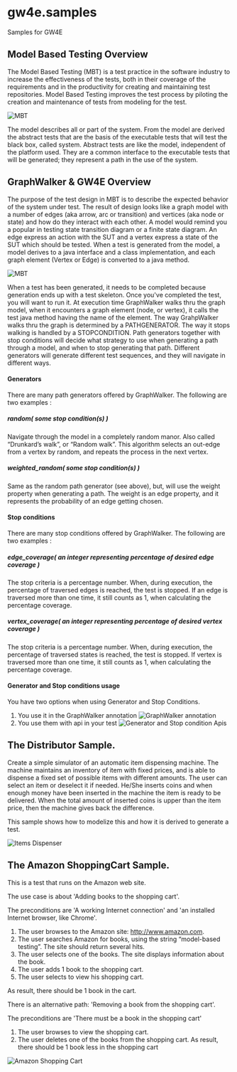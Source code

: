 # gw4e.samples
Samples for GW4E

## Model Based Testing Overview

The Model Based Testing (MBT) is a test practice in the software industry to increase the effectiveness of the tests, both in
their coverage of the requirements and in the productivity for creating and maintaining test repositories.
Model Based Testing improves the test process by piloting the creation and maintenance of tests from modeling for the test.

![MBT](https://github.com/gw4e/gw4e.samples/blob/master/images/mbt.png "MBT")


The model describes all or part of the system. From the model are derived the abstract tests that are the basis of 
the executable tests that will test the black box, called system. Abstract tests are like the model, independent of the 
platform used. They are a common interface to the executable tests that will be generated; they represent a path in the use
of the system.

## GraphWalker & GW4E Overview

The purpose of the test design in MBT is to describe the expected behavior of the system under test. The result of design looks
like a graph model with a number of edges (aka arrow, arc or transition) and vertices (aka node or state) and how do they interact 
with each other. A model would remind you a popular in testing state transition diagram or a finite state diagram. 
An edge express an action with the SUT and a vertex express a state of the SUT which should be tested. 
When a test is generated from the model, a model derives to a java interface and a class implementation, and each graph element 
(Vertex or Edge) is converted to a java method.

![MBT](https://github.com/gw4e/gw4e.samples/blob/master/images/modeltojava.png "MBT")

When a test has been generated, it needs to be completed because generation ends up with a test skeleton. Once you've completed the test,
you will want to run it. At execution time GraphWalker walks thru the graph model, when it encounters a graph element (node, or vertex), it calls
the test java method having the name of the element. The way GrahpWalker walks thru the graph is determined by a PATHGENERATOR. The way it stops walking is 
handled by a STOPCONDITION. Path generators together with stop conditions will decide what strategy to use when generating a path through a model, and when
to stop generating that path. Different generators will generate different test sequences, and they will navigate in different ways.

#### Generators
There are many path generators offered by GraphWalker. The following are two examples :
##### random( some stop condition(s) )
Navigate through the model in a completely random manor. Also called “Drunkard’s walk”, or “Random walk”. This algorithm selects
an out-edge from a vertex by random, and repeats the process in the next vertex.
##### weighted_random( some stop condition(s) )
Same as the random path generator (see above), but, will use the weight property when generating a path. The weight 
is an edge property, and it represents the probability of an edge getting chosen.

#### Stop conditions
There are many stop conditions offered by GraphWalker. The following are two examples :
##### edge_coverage( an integer representing percentage of desired edge coverage )
The stop criteria is a percentage number. When, during execution, the percentage of traversed edges is reached, the test
 is stopped. If an edge is traversed more than one time, it still counts as 1, when calculating the percentage coverage.
##### vertex_coverage( an integer representing percentage of desired vertex coverage )
The stop criteria is a percentage number. When, during execution, the percentage of traversed states is reached, the 
test is stopped. If vertex is traversed more than one time, it still counts as 1, when calculating the percentage coverage.


#### Generator and Stop conditions usage
You have two options when using Generator and Stop Conditions.
1. You use it in the GraphWalker annotation
![GraphWalker annotation](https://github.com/gw4e/gw4e.samples/blob/master/images/graphwalkerannotation.png "GraphWalker annotation")
2. You use them with api in your test
![Generator and Stop condition Apis](https://github.com/gw4e/gw4e.samples/blob/master/images/generatorstopconditionapi.png "Generator and Stop condition Apis")

## The Distributor Sample.

Create a simple simulator of an automatic item dispensing machine. The machine maintains an inventory 
of item with fixed prices, and is able to dispense a fixed set of possible items with different amounts.
The user can select an item or deselect it if needed. He/She inserts coins and when enough money have been inserted in the machine 
the item is ready to be delivered. When the total amount of inserted coins is upper than the item price, then the machine gives back the difference. 

This sample shows how to modelize this and how it is derived to generate a test. 

![Items Dispenser](https://github.com/gw4e/gw4e.samples/blob/master/images/dispenser.png "Items Dispenser")

## The Amazon ShoppingCart Sample.
This is a test that runs on the Amazon web site.

The use case is about 'Adding books to the shopping cart'.

The preconditions are 'A working Internet connection' and 'an installed Internet browser, like Chrome'.

1. The user browses to the Amazon site: http://www.amazon.com.
2. The user searches Amazon for books, using the string “model-based testing”. The site should return several hits.
3. The user selects one of the books. The site displays information about the book.
4. The user adds 1 book to the shopping cart.
5. The user selects to view his shopping cart.

As result, there should be 1 book in the cart.

There is an alternative path: 'Removing a book from the shopping cart'.

The preconditions are 'There must be a book in the shopping cart'
1. The user browses to view the shopping cart.
2. The user deletes one of the books from the shopping cart.
As result, there should be 1 book less in the shopping cart

![Amazon Shopping Cart](https://github.com/gw4e/gw4e.samples/blob/master/images/javaamazon.png "Amazon Shopping Cart")

